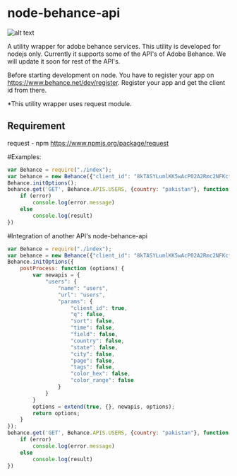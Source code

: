 node-behance-api
================
![alt text](https://lh3.googleusercontent.com/-LhvnLJ399cM/VEeEVoEjoXI/AAAAAAAAAy8/EkHJZWtKkfM/w530-h207-no/behance-logo-grey.png "node-behance-logo")

A utility wrapper for adobe behance services. This utility is developed for nodejs only. Currently it supports some of the API's of Adobe Behance. We will update it soon for rest of the API's.

Before starting development on node. You have to register your app on https://www.behance.net/dev/register. Register your app and get the client id from there.

*This utility wrapper uses request module.

Requirement
------------
request - npm
https://www.npmjs.org/package/request


#Examples:

``` javascript
var Behance = require("./index");
var behance = new Behance({"client_id": "8kTASYLumlKK5wAcP02A2Rmc2NFKcfyj"})
Behance.initOptions();
behance.get('GET', Behance.APIS.USERS, {country: "pakistan"}, function (error, result) {
    if (error)
        console.log(error.message)
    else
        console.log(result)
})
```
#Integration of another API's node-behance-api
``` javascript
var Behance = require("./index");
var behance = new Behance({"client_id": "8kTASYLumlKK5wAcP02A2Rmc2NFKcfyj"})
Behance.initOptions({
    postProcess: function (options) {
        var newapis = {
            "users": {
                "name": "users",
                "url": "users",
                "params": {
                    "client_id": true,
                    "q": false,
                    "sort": false,
                    "time": false,
                    "field": false,
                    "country": false,
                    "state": false,
                    "city": false,
                    "page": false,
                    "tags": false,
                    "color_hex": false,
                    "color_range": false
                }
            }
        }
        options = extend(true, {}, newapis, options);
        return options;
    }
});
behance.get('GET', Behance.APIS.USERS, {country: "pakistan"}, function (error, result) {
    if (error)
        console.log(error.message)
    else
        console.log(result)
})
```
